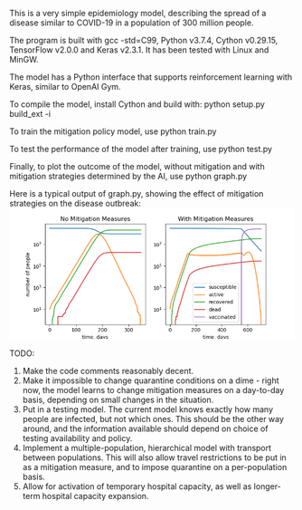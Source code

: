 This is a very simple epidemiology model, describing the spread of a disease
similar to COVID-19 in a population of 300 million people.

The program is built with gcc -std=C99, Python v3.7.4, Cython v0.29.15,
TensorFlow v2.0.0 and Keras v2.3.1.  It has been tested with Linux and MinGW.

The model has a Python interface that supports reinforcement learning with
Keras, similar to OpenAI Gym.

To compile the model, install Cython and build with:
  python setup.py build_ext -i

To train the mitigation policy model, use
  python train.py

To test the performance of the model after training, use
  python test.py

Finally, to plot the outcome of the model, without mitigation and with
mitigation strategies determined by the AI, use
  python graph.py

Here is a typical output of graph.py, showing the effect of mitigation
strategies on the disease outbreak:
![Sample Output](https://github.com/asvlasenko/Epidemiology-with-RL/blob/master/mitigation.png)

TODO:
1.  Make the code comments reasonably decent.
2.  Make it impossible to change quarantine conditions on a dime - right now,
the model learns to change mitigation measures on a day-to-day basis, depending
on small changes in the situation.
3.  Put in a testing model.  The current model knows exactly how many people
are infected, but not which ones.  This should be the other way around, and
the information available should depend on choice of testing availability and
policy.
4.  Implement a multiple-population, hierarchical model with transport between
populations.  This will also allow travel restrictions to be put in as a
mitigation measure, and to impose quarantine on a per-population basis.
5.  Allow for activation of temporary hospital capacity, as well as longer-term
hospital capacity expansion.
